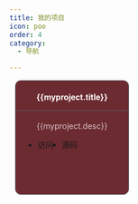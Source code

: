 ```yaml
---
title: 我的项目
icon: poo
order: 4
category:
  - 导航

---
```


<div class="total">
<div v-for="myproject in myprojects" :key="myproject" class="project">
<h4>{{myproject.title}}</h4>
<p>{{myproject.desc}}</p>
<ul>
<li><el-button><a class="link" :href="myproject.visitLink">
访问</a></el-button></li>
<li><el-button><a :href="myproject.storeLink">源码</a></el-button></li>
</ul>
</div>
</div>

<script>
  import { ref } from 'vue';

  export default {
    setup() {
      // 使用ref创建响应式引用
      const myprojects = ref([
        {
          title: '品优购',
          desc: '用纯html+css实现静态商城界面',
          visitLink: 'https://dengbowen666.github.io/pinyougou/',
          storeLink: 'https://github.com/dengbowen666/pinyougou'
        },
        {
          title: 'mySlidev',
          desc: '用Slidev制作并部署在web上的ppt',
          visitLink: 'https://dengbowen666.github.io/mySlidev/',
          storeLink: 'https://github.com/dengbowen666/mySlidev'
        }
      ]);

      // 确保通过setup函数返回myprojects
      return {
        myprojects
      };
    }
  }
</script>

<style scoped>
.total{
  display: flex;
}  
.project{
  width: 200px;
  height: 200px;
  border: 1px solid rgb(93, 93, 98);
  border-radius: 10px;
  background-color:rgba(105, 38, 45, 0.975) ;
  margin-left: 10px;
}
.project h4{
  text-align: center;
  border-bottom: 1px solid rgb(93, 93, 98);
  padding-bottom: 15px;
  color: #fff;
}
.project p{
  text-align: center;
  color: #ffffffba;
}
.project ul li{
  float: left;
  margin-left: 15px;
}

</style>




